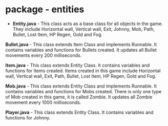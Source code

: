 # package - entities

* **Entity.java** - This class acts as a base class for all objects in the game. They include Horizontal wall, Vertical wall, Exit, Johnny, Mob, Path, Bullet, Lost Item, HP Regen, Gold and Fog.

**Bullet.java** - This class extends Item Class and implements Runnable. It contains variables and functions for Bullets created. It updates all Bullet movements every 200 milliseconds.

**Item.java** - This class extends Entity Class. It contains variables and functions for Items created. Items created in this game include Horizontal wall, Vertical wall, Exit, Path, Bullet, Lost Item, HP Regen, Gold and Fog.

**Mob.java** - This class extends Entity Class and implements Runnable. It contains variables and functions for Mobs created. There is only one type of Mob created in this game, it is called Zombie. It updates all Zombie movement every 1000 milliseconds.

**Player.java** - This class extends Entity Class. It contains variables and functions for Johnny.

